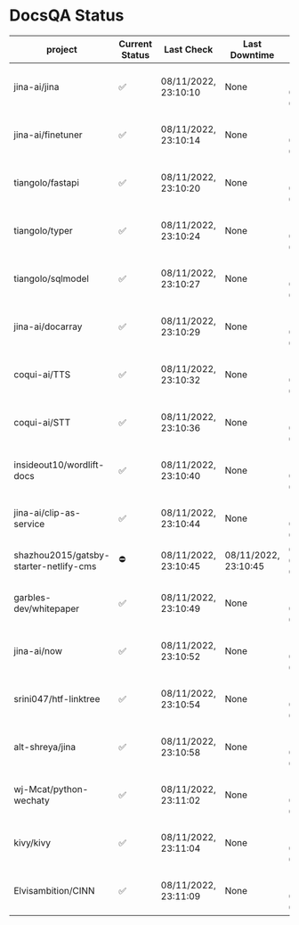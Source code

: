 # DocsQA Status

|               project                |Current Status|     Last Check     |   Last Downtime    |              % Uptime              |
|--------------------------------------|--------------|--------------------|--------------------|------------------------------------|
|jina-ai/jina                          |✅            |08/11/2022, 23:10:10|None                |100.000 (since 08/11/2022, 05:10:08)|
|jina-ai/finetuner                     |✅            |08/11/2022, 23:10:14|None                |100.000 (since 08/11/2022, 05:10:08)|
|tiangolo/fastapi                      |✅            |08/11/2022, 23:10:20|None                |100.000 (since 08/11/2022, 05:10:08)|
|tiangolo/typer                        |✅            |08/11/2022, 23:10:24|None                |100.000 (since 08/11/2022, 05:10:08)|
|tiangolo/sqlmodel                     |✅            |08/11/2022, 23:10:27|None                |100.000 (since 08/11/2022, 05:10:08)|
|jina-ai/docarray                      |✅            |08/11/2022, 23:10:29|None                |100.000 (since 08/11/2022, 05:10:08)|
|coqui-ai/TTS                          |✅            |08/11/2022, 23:10:32|None                |100.000 (since 08/11/2022, 05:10:08)|
|coqui-ai/STT                          |✅            |08/11/2022, 23:10:36|None                |100.000 (since 08/11/2022, 05:10:08)|
|insideout10/wordlift-docs             |✅            |08/11/2022, 23:10:40|None                |100.000 (since 08/11/2022, 05:10:08)|
|jina-ai/clip-as-service               |✅            |08/11/2022, 23:10:44|None                |100.000 (since 08/11/2022, 05:10:08)|
|shazhou2015/gatsby-starter-netlify-cms|⛔️           |08/11/2022, 23:10:45|08/11/2022, 23:10:45|0.000 (since 08/11/2022, 05:10:08)  |
|garbles-dev/whitepaper                |✅            |08/11/2022, 23:10:49|None                |100.000 (since 08/11/2022, 05:10:08)|
|jina-ai/now                           |✅            |08/11/2022, 23:10:52|None                |100.000 (since 08/11/2022, 05:10:08)|
|srini047/htf-linktree                 |✅            |08/11/2022, 23:10:54|None                |100.000 (since 08/11/2022, 05:10:08)|
|alt-shreya/jina                       |✅            |08/11/2022, 23:10:58|None                |100.000 (since 08/11/2022, 05:10:08)|
|wj-Mcat/python-wechaty                |✅            |08/11/2022, 23:11:02|None                |100.000 (since 08/11/2022, 05:10:08)|
|kivy/kivy                             |✅            |08/11/2022, 23:11:04|None                |100.000 (since 08/11/2022, 05:10:08)|
|Elvisambition/CINN                    |✅            |08/11/2022, 23:11:09|None                |100.000 (since 08/11/2022, 05:10:08)|
